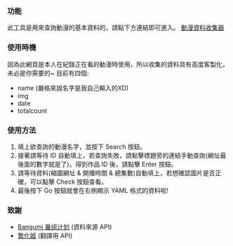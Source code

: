 ### 功能
此工具是用來查詢動漫的基本資料的，請點下方連結即可進入。
[動漫資料收集器]()

### 使用時機
因為此網頁是本人在紀錄正在看的動漫時使用，所以收集的資料具有高度客製化，未必是你需要的~
目前有四個:
- name (嚴格來說名字是我自己輸入的XD)
- img
- date
- totalcount

### 使用方法
1. 填上欲查詢的動漫名字，並按下 Search 按鈕。
2. 接著請等待 ID 自動填上，若查詢失敗，請點擊標題旁的連結手動查詢(網址最後面的數字就是了)。得到作品 ID 後，請點擊 Enter 按鈕。
3. 請等待資料(縮圖網址 & 開播時間 & 總集數)自動填上，若想確認圖片是否正確，可以點擊 Check 按鈕查看。
4. 最後按下 Go 按鈕就會在右側顯示 YAML 格式的資料啦!

### 致謝
- [Bangumi 番组计划](https://bangumi.tv/) (資料來源 API)
- [繁化姬](https://docs.zhconvert.org/api/convert/) (翻譯用 API)

